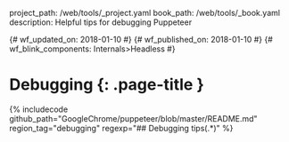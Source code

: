 project_path: /web/tools/_project.yaml
book_path: /web/tools/_book.yaml
description: Helpful tips for debugging Puppeteer

{# wf_updated_on: 2018-01-10 #}
{# wf_published_on: 2018-01-10 #}
{# wf_blink_components: Internals>Headless #}

# Debugging {: .page-title }

{% includecode github_path="GoogleChrome/puppeteer/blob/master/README.md" region_tag="debugging" regexp="## Debugging tips(.*)" %}